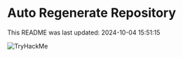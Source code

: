 # Auto Regenerate Repository

This README was last updated: 2024-10-04 15:51:15

 ![TryHackMe](https://tryhackme.com/badge/533634)